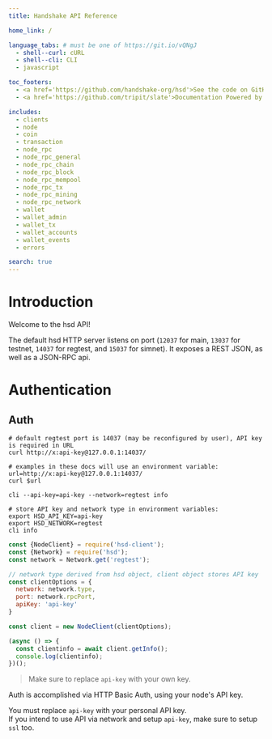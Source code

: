 ```yaml
---
title: Handshake API Reference

home_link: /

language_tabs: # must be one of https://git.io/vQNgJ
  - shell--curl: cURL
  - shell--cli: CLI
  - javascript

toc_footers:
  - <a href='https://github.com/handshake-org/hsd'>See the code on GitHub</a>
  - <a href='https://github.com/tripit/slate'>Documentation Powered by Slate</a>

includes:
  - clients
  - node
  - coin
  - transaction
  - node_rpc
  - node_rpc_general
  - node_rpc_chain
  - node_rpc_block
  - node_rpc_mempool
  - node_rpc_tx
  - node_rpc_mining
  - node_rpc_network
  - wallet
  - wallet_admin
  - wallet_tx
  - wallet_accounts
  - wallet_events
  - errors

search: true
---
```


# Introduction

Welcome to the hsd API!

The default hsd HTTP server listens on port (`12037` for main, `13037` for testnet, `14037` for regtest, and `15037` for simnet). It exposes a REST JSON, as well as a JSON-RPC api.

# Authentication
## Auth

```shell--curl
# default regtest port is 14037 (may be reconfigured by user), API key is required in URL
curl http://x:api-key@127.0.0.1:14037/

# examples in these docs will use an environment variable:
url=http://x:api-key@127.0.0.1:14037/
curl $url
```

```shell--cli
cli --api-key=api-key --network=regtest info

# store API key and network type in environment variables:
export HSD_API_KEY=api-key
export HSD_NETWORK=regtest
cli info
```

```javascript
const {NodeClient} = require('hsd-client');
const {Network} = require('hsd');
const network = Network.get('regtest');

// network type derived from hsd object, client object stores API key
const clientOptions = {
  network: network.type,
  port: network.rpcPort,
  apiKey: 'api-key'
}

const client = new NodeClient(clientOptions);

(async () => {
  const clientinfo = await client.getInfo();
  console.log(clientinfo);
})();
```

> Make sure to replace `api-key` with your own key.

Auth is accomplished via HTTP Basic Auth, using your node's API key.

<aside class="notice">
You must replace <code>api-key</code> with your personal API key.
</aside>

<aside class="warning">
If you intend to use API via network and setup <code>api-key</code>, make sure to setup <code>ssl</code> too.
</aside>

